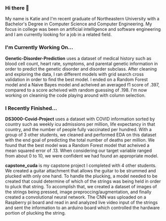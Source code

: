 ### Hi there 👋

My name is Katie and I'm recent graduate of Northeastern University with a Bachelor's Degree in Computer Science and Computer Engineering. My focus in college was been on artificial intelligence and software engineering and I am currently looking for a job in a related field.

### I'm Currently Working On...
**Genetic-Disorder-Prediction** uses a dataset of medical history such as blood cell count, heart rate, symptoms, and parental genetic information in order to predict the genetic disorder and disorder subclass. After cleaning and exploring the data, I ran different models with grid search cross validation in order to find the best model. I ended on a Random Forest model and a Naive Bayes model and acheived an averaged f1 score of .397, compared to a score acheived with random guessing of .198. I'm now working on cleaninig the code playing around with column selection.

### I Recently Finished...
**DS3000-Covid-Project** uses a dataset with COVID information sorted by country such as weekly icu admissions per million, life expectancy in that country, and the number of people fully vaccinated per hundred. With a group of 3 other students, we cleaned and performed EDA on this dataset with the end goal of predicting the total number of deaths per million. We found that the best model was a Random Forest model that acheived a mean squared error of .13. When considering our target variable ranged from about 0 to 10, we were confident we had found an appropriate model.

**capstone_cuda** is my capstone project I completed with 4 other students. We created a guitar attachment that allows the guitar to be strummed and plucked with only one hand. To handle the plucking, a model needed to be created that could determine of which of the strings was being held in order to pluck that string. To accomplish that, we created a dataset of images of the strings being pressed, image preproccing/augmentation, and finally created a convolutional neural network. The CNN was uploaded on a Raspberry pi board and read in and analyzed live video input of the strings and sent the information to an arduino board which controlled the hardware portion of plucking the string.
